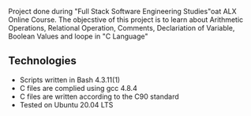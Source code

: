 Project done during "Full Stack Software Engineering Studies"oat ALX Online Course. The objecstive of this project is to learn about Arithmetic Operations, Relational Operation, Comments, Declariation of Variable, Boolean Values and loope in  "C Language"

## Technologies 
* Scripts written in Bash 4.3.11(1)
* C files are complied using gcc 4.8.4
* C  files are written according to the C90 standard
* Tested on Ubuntu 20.04 LTS
